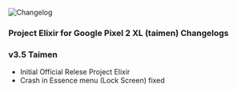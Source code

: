 ![Changelog](https://i.imgur.com/Uppw05s.png)
### Project Elixir for Google Pixel 2 XL (taimen) Changelogs

### v3.5 Taimen
- Initial Official Relese Project Elixir
- Crash in Essence menu (Lock Screen) fixed
